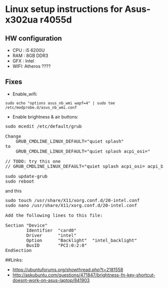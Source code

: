 # Linux setup instructions for Asus-x302ua r4055d 

## HW configuration
* CPU : i5 6200U
* RAM : 8GB DDR3
* GFX : Intel 
* WIFI: Atheros ???? 

## Fixes
* Enable_wifi:

<code>sudo echo "options asus_nb_wmi wapf=4" | sudo tee /etc/modprobe.d/asus_nb_wmi.conf</code>

* Enable brightness & air buttons:

<pre>
sudo mcedit /etc/default/grub

Change
    GRUB_CMDLINE_LINUX_DEFAULT="quiet splash"
to
    GRUB_CMDLINE_LINUX_DEFAULT="quiet splash acpi_osi="

// TODO: try this one
// GRUB_CMDLINE_LINUX_DEFAULT="quiet splash acpi_osi= acpi_backlight=intel"

sudo update-grub
sudo reboot
</pre>

and this

<pre>
sudo touch /usr/share/X11/xorg.conf.d/20-intel.conf
sudo nano /usr/share/X11/xorg.conf.d/20-intel.conf

Add the following lines to this file:

Section "Device"
        Identifier  "card0"
        Driver      "intel"
        Option      "Backlight"  "intel_backlight"
        BusID       "PCI:0:2:0"
EndSection
</pre>





##Links:

* https://ubuntuforums.org/showthread.php?t=2181558
* http://askubuntu.com/questions/471847/brightness-fn-key-shortcut-doesnt-work-on-asus-laptop/841903
